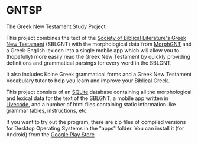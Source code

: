 # GNTSP
The Greek New Testament Study Project 

This project combines the text of the [Society of Biblical Literature's Greek New Testament](https://www.sblgnt.com/) (SBLGNT) with the morphological data from [MorphGNT](https://github.com/morphgnt) and a Greek-English lexicon into a single mobile app which will allow you to (hopefully) more easily read the Greek New Testament by quickly providing definitions and grammatical parsings for every word in the SBLGNT.

It also includes Koine Greek grammatical forms and a Greek New Testament Vocabulary tutor to help you learn and improve your Biblical Greek.

This project consists of an [SQLite](https://www.sqlite.org/) database containing all the morphological and lexical data for the text of the SBLGNT, a mobile app written in [Livecode](https://livecode.com/), and a number of html files containing static information like grammar tables, instructions, etc.

If you want to try out the program, there are zip files of compiled versions for Desktop Operating Systems in the "apps" folder.  You can install it (for Android) from the [Google Play Store](https://play.google.com/store/apps/details?id=com.claypotfrog.gspnt)
